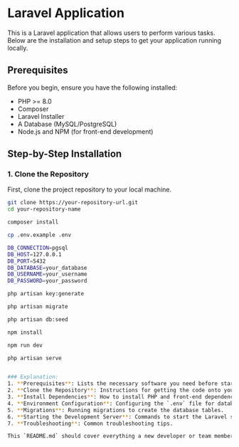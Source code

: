 # Laravel Application

This is a Laravel application that allows users to perform various tasks. Below are the installation and setup steps to get your application running locally.

## Prerequisites

Before you begin, ensure you have the following installed:

- PHP >= 8.0
- Composer
- Laravel Installer
- A Database (MySQL/PostgreSQL)
- Node.js and NPM (for front-end development)

## Step-by-Step Installation

### 1. Clone the Repository

First, clone the project repository to your local machine.

```bash
git clone https://your-repository-url.git
cd your-repository-name

composer install

cp .env.example .env

DB_CONNECTION=pgsql
DB_HOST=127.0.0.1
DB_PORT=5432
DB_DATABASE=your_database
DB_USERNAME=your_username
DB_PASSWORD=your_password

php artisan key:generate

php artisan migrate

php artisan db:seed

npm install

npm run dev

php artisan serve


### Explanation:
1. **Prerequisites**: Lists the necessary software you need before starting the setup.
2. **Clone the Repository**: Instructions for getting the code onto your local machine.
3. **Install Dependencies**: How to install PHP and front-end dependencies using Composer and NPM.
4. **Environment Configuration**: Configuring the `.env` file for database connection and other settings.
5. **Migrations**: Running migrations to create the database tables.
6. **Starting the Development Server**: Commands to start the Laravel server and access the application in the browser.
7. **Troubleshooting**: Common troubleshooting tips.

This `README.md` should cover everything a new developer or team member needs to get your Laravel application up and running locally. Let me know if you'd like to add more sections or customize it further!
